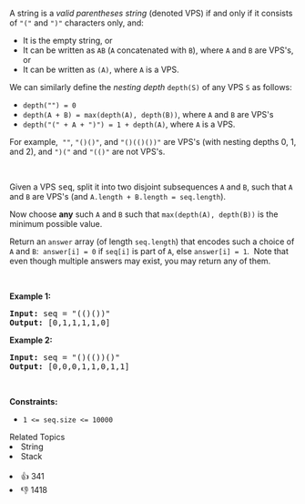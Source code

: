 <p>A string is a <em>valid parentheses string</em>&nbsp;(denoted VPS) if and only if it consists of <code>"("</code> and <code>")"</code> characters only, and:</p>

<ul> 
 <li>It is the empty string, or</li> 
 <li>It can be written as&nbsp;<code>AB</code>&nbsp;(<code>A</code>&nbsp;concatenated with&nbsp;<code>B</code>), where&nbsp;<code>A</code>&nbsp;and&nbsp;<code>B</code>&nbsp;are VPS's, or</li> 
 <li>It can be written as&nbsp;<code>(A)</code>, where&nbsp;<code>A</code>&nbsp;is a VPS.</li> 
</ul>

<p>We can&nbsp;similarly define the <em>nesting depth</em> <code>depth(S)</code> of any VPS <code>S</code> as follows:</p>

<ul> 
 <li><code>depth("") = 0</code></li> 
 <li><code>depth(A + B) = max(depth(A), depth(B))</code>, where <code>A</code> and <code>B</code> are VPS's</li> 
 <li><code>depth("(" + A + ")") = 1 + depth(A)</code>, where <code>A</code> is a VPS.</li> 
</ul>

<p>For example,&nbsp; <code>""</code>,&nbsp;<code>"()()"</code>, and&nbsp;<code>"()(()())"</code>&nbsp;are VPS's (with nesting depths 0, 1, and 2), and <code>")("</code> and <code>"(()"</code> are not VPS's.</p>

<p>&nbsp;</p>

<p>Given a VPS <font face="monospace">seq</font>, split it into two disjoint subsequences <code>A</code> and <code>B</code>, such that&nbsp;<code>A</code> and <code>B</code> are VPS's (and&nbsp;<code>A.length + B.length = seq.length</code>).</p>

<p>Now choose <strong>any</strong> such <code>A</code> and <code>B</code> such that&nbsp;<code>max(depth(A), depth(B))</code> is the minimum possible value.</p>

<p>Return an <code>answer</code> array (of length <code>seq.length</code>) that encodes such a&nbsp;choice of <code>A</code> and <code>B</code>:&nbsp; <code>answer[i] = 0</code> if <code>seq[i]</code> is part of <code>A</code>, else <code>answer[i] = 1</code>.&nbsp; Note that even though multiple answers may exist, you may return any of them.</p>

<p>&nbsp;</p> 
<p><strong class="example">Example 1:</strong></p>

<pre>
<strong>Input:</strong> seq = "(()())"
<strong>Output:</strong> [0,1,1,1,1,0]
</pre>

<p><strong class="example">Example 2:</strong></p>

<pre>
<strong>Input:</strong> seq = "()(())()"
<strong>Output:</strong> [0,0,0,1,1,0,1,1]
</pre>

<p>&nbsp;</p> 
<p><strong>Constraints:</strong></p>

<ul> 
 <li><code>1 &lt;= seq.size &lt;= 10000</code></li> 
</ul>

<div><div>Related Topics</div><div><li>String</li><li>Stack</li></div></div><br><div><li>👍 341</li><li>👎 1418</li></div>